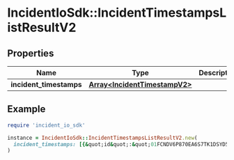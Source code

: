 # IncidentIoSdk::IncidentTimestampsListResultV2

## Properties

| Name | Type | Description | Notes |
| ---- | ---- | ----------- | ----- |
| **incident_timestamps** | [**Array&lt;IncidentTimestampV2&gt;**](IncidentTimestampV2.md) |  |  |

## Example

```ruby
require 'incident_io_sdk'

instance = IncidentIoSdk::IncidentTimestampsListResultV2.new(
  incident_timestamps: [{&quot;id&quot;:&quot;01FCNDV6P870EA6S7TK1DSYD5H&quot;,&quot;name&quot;:&quot;Impact started&quot;,&quot;rank&quot;:1}]
)
```

